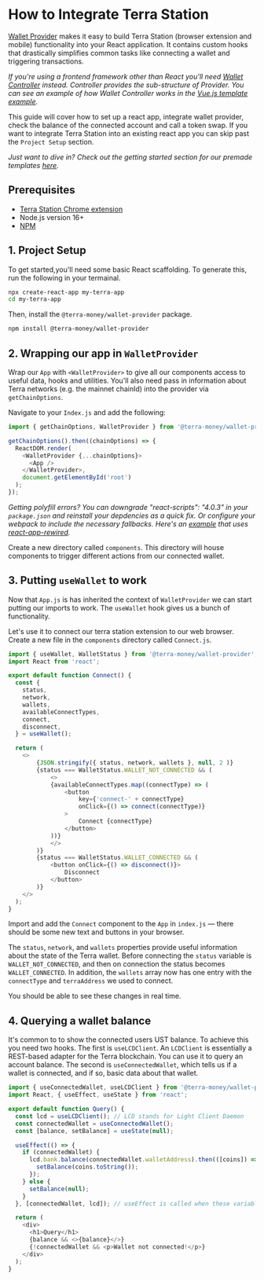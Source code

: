 # How to Integrate Terra Station

[Wallet Provider](https://github.com/terra-money/wallet-provider) makes it easy to build Terra Station (browser extension and mobile) functionality into your React application. It contains custom hooks that drastically simplifies common tasks like connecting a wallet and triggering transactions. 

*If you're using a frontend framework other than React you'll need [Wallet Controller](https://www.npmjs.com/package/@terra-money/wallet-controller) instead. Controller provides the sub-structure of Provider. You can see an example of how Wallet Controller works in the [Vue.js template example](https://githubbox.com/terra-money/wallet-provider/tree/main/templates/vue).* 

This guide will cover how to set up a react app, integrate wallet provider, check the balance of the connected account and call a token swap. If you want to integrate Terra Station into an existing react app you can skip past the `Project Setup` section. 

*Just want to dive in? Check out the getting started section for our premade templates [here](https://github.com/terra-money/wallet-provider/).*
 

## Prerequisites

- [Terra Station Chrome extension](../../learn/terra-station/download/terra-station-extension.md)
- Node.js version 16+
- [NPM](https://www.npmjs.com/)

## 1. Project Setup

To get started,you'll need some basic React scaffolding. To generate this, run the following in your termainal.
```sh
npx create-react-app my-terra-app
cd my-terra-app
```

Then, install the `@terra-money/wallet-provider` package. 

```sh
npm install @terra-money/wallet-provider
```

## 2. Wrapping our app in `WalletProvider`

Wrap our `App` with `<WalletProvider>` to give all our components access to useful data, hooks and utilities. You'll also need pass in information about Terra networks (e.g. the mainnet chainId) into the provider via `getChainOptions`.

Navigate to your `Index.js` and add the following:

```js
import { getChainOptions, WalletProvider } from '@terra-money/wallet-provider';

getChainOptions().then((chainOptions) => {
  ReactDOM.render(
    <WalletProvider {...chainOptions}>
      <App />
    </WalletProvider>,
    document.getElementById('root')
  );
});
```

*Getting polyfill errors? You can downgrade "react-scripts": "4.0.3" in your `package.json` and reinstall your depdencies as a quick fix. Or configure your webpack to include the necessary fallbacks. Here's an [example](https://github.com/terra-money/wallet-provider/blob/main/templates/create-react-app/config-overrides.js) that uses [react-app-rewired](https://www.npmjs.com/package/react-app-rewired).*

Create a new directory called `components`. This directory will house components to trigger different actions from our connected wallet.

## 3. Putting `useWallet` to work

Now that `App.js` is has inherited the context of `WalletProvider` we can start putting our imports to work. The `useWallet` hook gives us a bunch of functionality.

Let's use it to connect our terra station extension to our web browser. Create a new file in the `components` directory called `Connect.js`.

```js
import { useWallet, WalletStatus } from '@terra-money/wallet-provider';
import React from 'react';

export default function Connect() {
  const {
    status,
    network,
    wallets,
    availableConnectTypes,
    connect,
    disconnect,
  } = useWallet();

  return (
    <>
        {JSON.stringify({ status, network, wallets }, null, 2 )} 
        {status === WalletStatus.WALLET_NOT_CONNECTED && (
            <>
            {availableConnectTypes.map((connectType) => (
                <button
                    key={'connect-' + connectType}
                    onClick={() => connect(connectType)}
                >
                    Connect {connectType}
                </button>
            ))}
            </>
        )}
        {status === WalletStatus.WALLET_CONNECTED && (
            <button onClick={() => disconnect()}>
                Disconnect
            </button>
        )}
    </>
  );
}
```
Import and add the `Connect` component to the `App` in `index.js` — there should be some new text and buttons in your browser.

The `status`, `network`, and `wallets` properties provide useful information about the state of the Terra wallet. Before connecting the `status` variable is `WALLET_NOT_CONNECTED`, and then on connection the status becomes `WALLET_CONNECTED`. In addition, the `wallets` array now has one entry with the `connectType` and `terraAddress` we used to connect. 

You should be able to see these changes in real time.

## 4. Querying a wallet balance

It's common to to show the connected users UST balance. To achieve this you need two hooks. The first is `useLCDClient`. An `LCDClient` is essentially a REST-based adapter for the Terra blockchain. You can use it to query an account balance. The second is `useConnectedWallet`, which tells us if a wallet is connected, and if so, basic data about that wallet. 

```js
import { useConnectedWallet, useLCDClient } from '@terra-money/wallet-provider';
import React, { useEffect, useState } from 'react';

export default function Query() {
  const lcd = useLCDClient(); // LCD stands for Light Client Daemon
  const connectedWallet = useConnectedWallet();
  const [balance, setBalance] = useState(null);

  useEffect(() => { 
    if (connectedWallet) { 
      lcd.bank.balance(connectedWallet.walletAddress).then(([coins]) => {
        setBalance(coins.toString());
      });
    } else {
      setBalance(null);
    }
  }, [connectedWallet, lcd]); // useEffect is called when these variables change

  return (
    <div>
      <h1>Query</h1>
      {balance && <>{balance}</>}
      {!connectedWallet && <p>Wallet not connected!</p>}
    </div>
  );
}
```


